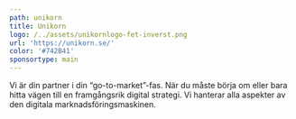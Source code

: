 ```yaml
---
path: unikorn
title: Unikorn
logo: /../assets/unikornlogo-fet-inverst.png
url: 'https://unikorn.se/'
color: '#742B41'
sponsortype: main
---
```

Vi är din partner i din “go-to-market”-fas. När du måste börja om eller bara hitta vägen till en framgångsrik digital strategi. Vi hanterar alla aspekter av den digitala marknadsföringsmaskinen.
